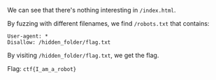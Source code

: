 We can see that there's nothing interesting in `/index.html`.

By fuzzing with different filenames, we find `/robots.txt` that contains:

```
User-agent: *
Disallow: /hidden_folder/flag.txt
```

By visiting `/hidden_folder/flag.txt`, we get the flag.

Flag: `ctf{I_am_a_robot}`
